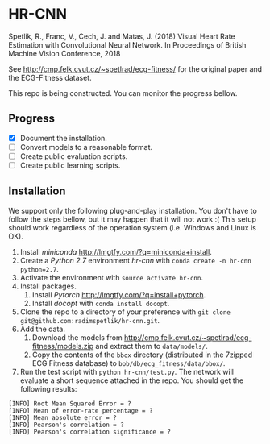 # HR-CNN
Spetlik, R., Franc, V., Cech, J. and Matas, J. (2018) Visual Heart Rate Estimation with Convolutional Neural Network. In Proceedings of British Machine Vision Conference, 2018

See http://cmp.felk.cvut.cz/~spetlrad/ecg-fitness/ for the original paper and the ECG-Fitness dataset.

This repo is being constructed. You can monitor the progress bellow.

## Progress
- [x] Document the installation.
- [ ] Convert models to a reasonable format.
- [ ] Create public evaluation scripts.
- [ ] Create public learning scripts.

## Installation
We support only the following plug-and-play installation. You don't have to follow the steps bellow, but it may happen that it will not work :( This setup should work regardless of the operation system (i.e. Windows and Linux is OK).
1. Install _miniconda_ http://lmgtfy.com/?q=miniconda+install.
1. Create a _Python 2.7_ environment _hr-cnn_ with `conda create -n hr-cnn python=2.7`.
1. Activate the environment with `source activate hr-cnn`.
1. Install packages.
	1. Install _Pytorch_ http://lmgtfy.com/?q=install+pytorch.
	1. Install _docopt_ with `conda install docopt`.
1. Clone the repo to a directory of your preference with `git clone git@github.com:radimspetlik/hr-cnn.git`.
1. Add the data.
	1. Download the models from http://cmp.felk.cvut.cz/~spetlrad/ecg-fitness/models.zip and extract them to `data/models/`.
	1. Copy the contents of the `bbox` directory (distributed in the 7zipped ECG Fitness database) to `bob/db/ecg_fitness/data/bbox/`.
1. Run the test script with `python hr-cnn/test.py`. The network will evaluate a short sequence attached in the repo. You should get the following results:

```
[INFO] Root Mean Squared Error = ?
[INFO] Mean of error-rate percentage = ?
[INFO] Mean absolute error = ?
[INFO] Pearson's correlation = ?
[INFO] Pearson's correlation significance = ?
```
